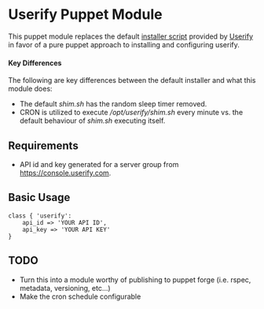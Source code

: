# Userify Puppet Module

This puppet module replaces the default [installer script](https://shim.userify.com/installer.sh) provided by [Userify](https://userify.com) in favor
of a pure puppet approach to installing and configuring userify.

#### Key Differences
The following are key differences between the default installer and what this module does:
* The default _shim.sh_ has the random sleep timer removed.
* CRON is utilized to execute _/opt/userify/shim.sh_ every minute vs. the default behaviour of _shim.sh_ executing itself.

## Requirements
* API id and key generated for a server group from https://console.userify.com.

## Basic Usage
```
class { 'userify':
    api_id => 'YOUR API ID',
    api_key => 'YOUR API KEY'
}
```
## TODO
* Turn this into a module worthy of publishing to puppet forge (i.e. rspec, metadata, versioning, etc...)
* Make the cron schedule configurable


